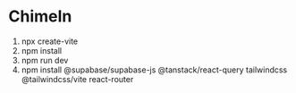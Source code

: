 # ChimeIn

1. npx create-vite
2. npm install
3. npm run dev
4. npm install @supabase/supabase-js @tanstack/react-query tailwindcss @tailwindcss/vite react-router
